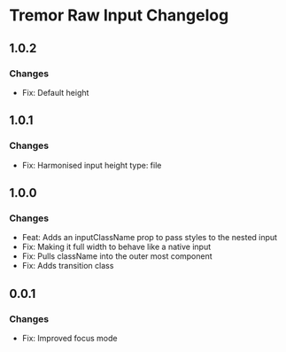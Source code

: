 # Tremor Raw Input Changelog

## 1.0.2

### Changes

- Fix: Default height

## 1.0.1

### Changes

- Fix: Harmonised input height type: file

## 1.0.0

### Changes

- Feat: Adds an inputClassName prop to pass styles to the nested input
- Fix: Making it full width to behave like a native input
- Fix: Pulls className into the outer most component
- Fix: Adds transition class

## 0.0.1

### Changes

- Fix: Improved focus mode

